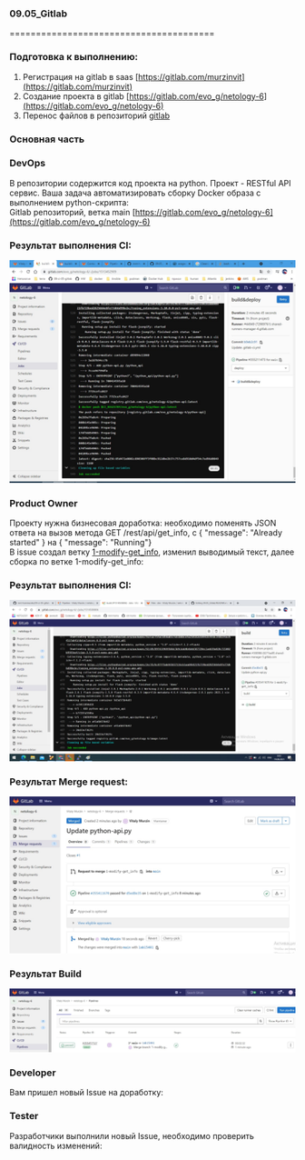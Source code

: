### 09.05_Gitlab </br>
=======================================</br>
### Подготовка к выполнению: </br>
1) Регистрация на gitlab в saas [https://gitlab.com/murzinvit](https://gitlab.com/murzinvit)</br>
2) Создание проекта в gitlab [https://gitlab.com/evo_g/netology-6](https://gitlab.com/evo_g/netology-6)</br>
3) Перенос файлов в репозиторий [gitlab](https://github.com/murzinvit/screen/blob/0fcbe00c43537b2c3095d025215bc528a766e2fb/GITLAB/gitlab.jpg) </br>
### Основная часть </br>
### DevOps </br>
В репозитории содержится код проекта на python. Проект - RESTful API сервис. Ваша задача автоматизировать сборку Docker образа с выполнением python-скрипта: </br>
Gitlab репозиторий, ветка main [https://gitlab.com/evo_g/netology-6](https://gitlab.com/evo_g/netology-6)</br>

### Результат выполнения CI:</br>
![ci_complit](https://github.com/murzinvit/screen/blob/264a4db5925bcc9a08242e9ec016cc17b551b459/GITLAB/Git_lab_CI_complit.jpg)</br>

### Product Owner</br>
Проекту нужна бизнесовая доработка: необходимо поменять JSON ответа на вызов метода GET /rest/api/get_info, с { "message": "Already started" } на { "message": "Running"}</br>
В issue создал ветку [1-modify-get_info](https://gitlab.com/evo_g/netology-6/-/tree/dev), изменил выводимый текст, далее сборка по ветке 1-modify-get_info:</br>

### Результат выполнения CI:</br>
![Build_on_1-modify-get_info](https://github.com/murzinvit/screen/blob/ac22bbcf6de8c2ef57d7b3034b38186543cae306/GITLAB/Build_in_dev_branch.jpg)</br>

### Результат Merge request: </br>
![Merged](https://github.com/murzinvit/screen/blob/f8c99c101ec09581521879f7deaa765649786e8a/GITLAB/Merged.jpg) </br>
### Результат Build </br>
![Result](https://github.com/murzinvit/screen/blob/0feaae0ae6bdcbdfc9a48ae7e0026ec4b99d6e3c/GITLAB/Build_merged_result.jpg) </br>

### Developer </br>
Вам пришел новый Issue на доработку: </br>

### Tester </br>
Разработчики выполнили новый Issue, необходимо проверить валидность изменений: </br>

